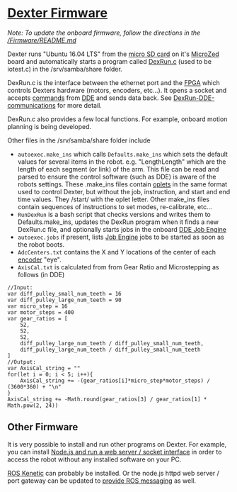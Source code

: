 # [Dexter Firmware](../blob/master/Firmware)

_Note: To update the onboard firmware, follow the directions in the [/Firmware/README.md](../blob/master/Firmware#readme)_

Dexter runs "Ubuntu 16.04 LTS" from the [micro SD card](SD-Card-Image) on it's [MicroZed](MicroZed) board and automatically starts a program called [DexRun.c](../blob/master/Firmware/DexRun.c) (used to be iotest.c) in the /srv/samba/share folder.

DexRun.c is the interface between the ethernet port and the [FPGA](Gateware) which controls Dexters hardware (motors, encoders, etc...). It opens a socket and accepts [commands](Command-oplet-instruction) from [DDE](DDE) and sends data back. See [DexRun-DDE-communications](DexRun-DDE-communications) for more detail.

DexRun.c also provides a few local functions. For example, onboard motion planning is being developed. 

Other files in the /srv/samba/share folder include
- `autoexec.make_ins` which calls `Defaults.make_ins` which sets the default values for several items in the robot. e.g. "LengthLength" which are the length of each segment (or link) of the arm. This file can be read and parsed to ensure the control software (such as DDE) is aware of the robots settings. These .make_ins files contain [oplets](Command-oplet-instruction) in the same format used to control Dexter, but without the job, instruction, and start and end time values. They /start/ with the oplet letter. Other make_ins files contain sequences of instructions to set modes, re-calibrate, etc...
- `RunDexRun` is a bash script that checks versions and writes them to Defaults.make_ins, updates the DexRun program when it finds a new DexRun.c file, and optionally starts jobs in the onboard [DDE Job Engine](DDE#job-engine-on-dexter)
- `autoexec.jobs` if present, lists [Job Engine](DDE#job-engine-on-dexter) jobs to be started as soon as the robot boots.
- `AdcCenters.txt` contains the X and Y locations of the center of each [encoder](Encoders) "eye". 
- `AxisCal.txt` is calculated from from Gear Ratio and Microstepping as follows (in DDE)
````
//Input:
var diff_pulley_small_num_teeth = 16
var diff_pulley_large_num_teeth = 90
var micro_step = 16
var motor_steps = 400
var gear_ratios = [
	52,
    52,
    52,
    diff_pulley_large_num_teeth / diff_pulley_small_num_teeth,
    diff_pulley_large_num_teeth / diff_pulley_small_num_teeth
]
//Output:
var AxisCal_string = ""
for(let i = 0; i < 5; i++){
	AxisCal_string += -(gear_ratios[i]*micro_step*motor_steps) / (3600*360) + "\n"
}
AxisCal_string += -Math.round(gear_ratios[3] / gear_ratios[1] * Math.pow(2, 24))
````

## Other Firmware
It is very possible to install and run other programs on Dexter. For example, you can install [Node.js and run a web server / socket interface](nodejs-webserver) in order to access the robot without any installed software on your PC. 

[ROS Kenetic](http://wiki.ros.org/kinetic/Installation/Ubuntu) can probably be installed. Or the node.js httpd web server / port gateway can be updated to [provide ROS messaging](https://github.com/RethinkRobotics-opensource/rosnodejs/issues/131) as well. 
